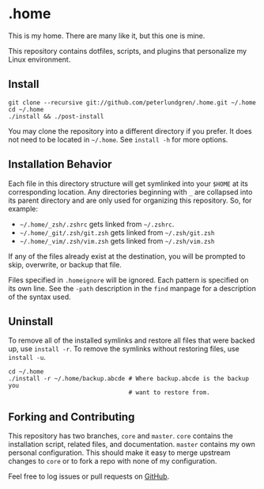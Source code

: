 .home
=====

This is my home. There are many like it, but this one is mine.

This repository contains dotfiles, scripts, and plugins that personalize my
Linux environment.


Install
-------

    git clone --recursive git://github.com/peterlundgren/.home.git ~/.home
    cd ~/.home
    ./install && ./post-install

You may clone the repository into a different directory if you prefer. It does
not need to be located in `~/.home`. See `install -h` for more options.


Installation Behavior
---------------------

Each file in this directory structure will get symlinked into your `$HOME` at
its corresponding location. Any directories beginning with `_` are collapsed
into its parent directory and are only used for organizing this repository. So,
for example:

*   `~/.home/_zsh/.zshrc` gets linked from `~/.zshrc`.
*   `~/.home/_git/.zsh/git.zsh` gets linked from `~/.zsh/git.zsh`
*   `~/.home/_vim/.zsh/vim.zsh` gets linked from `~/.zsh/vim.zsh`

If any of the files already exist at the destination, you will be prompted to
skip, overwrite, or backup that file.

Files specified in `.homeignore` will be ignored. Each pattern is specified on
its own line. See the `-path` description in the `find` manpage for a
description of the syntax used.


Uninstall
---------

To remove all of the installed symlinks and restore all files that were backed
up, use `install -r`. To remove the symlinks without restoring files, use
`install -u`.

    cd ~/.home
    ./install -r ~/.home/backup.abcde # Where backup.abcde is the backup you
                                      # want to restore from.


Forking and Contributing
------------------------

This repository has two branches, `core` and `master`. `core` contains the
installation script, related files, and documentation. `master` contains my own
personal configuration. This should make it easy to merge upstream changes to
`core` or to fork a repo with none of my configuration.

Feel free to log issues or pull requests on [GitHub][].

  [GitHub]: https://github.com/peterlundgren/.home
